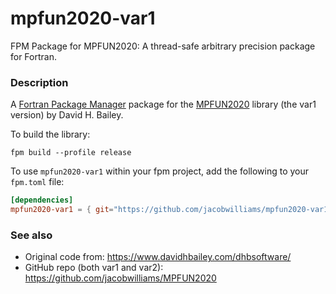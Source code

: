 # mpfun2020-var1

FPM Package for MPFUN2020: A thread-safe arbitrary precision package for Fortran.

### Description

A [Fortran Package Manager](https://github.com/fortran-lang/fpm) package for the [MPFUN2020](https://www.davidhbailey.com/dhbsoftware/) library (the var1 version) by David H. Bailey.

To build the library:

```
fpm build --profile release
```

To use `mpfun2020-var1` within your fpm project, add the following to your `fpm.toml` file:
```toml
[dependencies]
mpfun2020-var1 = { git="https://github.com/jacobwilliams/mpfun2020-var1.git" }
```

### See also
 * Original code from: https://www.davidhbailey.com/dhbsoftware/
 * GitHub repo (both var1 and var2): https://github.com/jacobwilliams/MPFUN2020